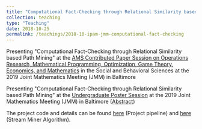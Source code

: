 ```yaml
---
title: "Computational Fact-Checking through Relational Similarity based Path Mining"
collection: teaching
type: "Teaching"
date: 2018-10-25
permalink: /teachings/2018-10-ipam-jmm-computational-fact-checking
---
```

Presenting "Computational Fact-Checking through Relational Similarity based Path Mining" at the [AMS Contributed Paper Session on Operations Research, Mathematical Programming, Optimization, Game Theory, Economics, and Mathematics](https://jointmathematicsmeetings.org/meetings/national/jmm2019/2217_progfull.html?fbclid=IwAR0AccnUi_yuX4UdnTVF-cCFVJ5lNYAdIvzw7TPS81eGXk1pn5PvQjaGyTo#2217:AMSCP33) in the Social and Behavioral Sciences at the 2019 Joint Mathematics Meeting (JMM) in Baltimore

Presenting "Computational Fact-Checking through Relational Similarity based Path Mining" at the [Undergraduate Poster Session](https://www.maa.org/programs-and-communities/member-communities/students/undergraduate-research/maa-undergraduate-student-poster-session) at the 2019 Joint Mathematics Meeting (JMM) in Baltimore ([Abstract](https://jointmathematicsmeetings.org/amsmtgs/2217_abstracts/1145-90-1881.pdf))

The project code and details can be found [here](https://github.com/himahuja/pcatxcore) (Project pipeline) and [here](https://github.com/himahuja/StreamMiner) (Stream Miner Algorithm).
